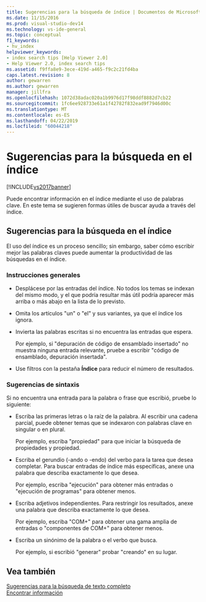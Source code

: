 ```yaml
---
title: Sugerencias para la búsqueda de índice | Documentos de Microsoft
ms.date: 11/15/2016
ms.prod: visual-studio-dev14
ms.technology: vs-ide-general
ms.topic: conceptual
f1_keywords:
- hv_index
helpviewer_keywords:
- index search tips [Help Viewer 2.0]
- Help Viewer 2.0, index search tips
ms.assetid: f9ffa8e9-3ece-419d-a465-f9c2c21fd4ba
caps.latest.revision: 8
author: gewarren
ms.author: gewarren
manager: jillfra
ms.openlocfilehash: 1072d38adac020a1b9976d17f98ddf8882d7cb22
ms.sourcegitcommit: 1fc6ee928733e61a1f42782f832ead9f7946d00c
ms.translationtype: MT
ms.contentlocale: es-ES
ms.lasthandoff: 04/22/2019
ms.locfileid: "60044218"
---
```

# <a name="index-search-tips"></a>Sugerencias para la búsqueda en el índice
[!INCLUDE[vs2017banner](../includes/vs2017banner.md)]

Puede encontrar información en el índice mediante el uso de palabras clave. En este tema se sugieren formas útiles de buscar ayuda a través del índice.  
  
## <a name="index-search-tips"></a>Sugerencias para la búsqueda en el índice  
 El uso del índice es un proceso sencillo; sin embargo, saber cómo escribir mejor las palabras claves puede aumentar la productividad de las búsquedas en el índice.  
  
### <a name="general-guidelines"></a>Instrucciones generales  
  
- Desplácese por las entradas del índice. No todos los temas se indexan del mismo modo, y el que podría resultar más útil podría aparecer más arriba o más abajo en la lista de lo previsto.  
  
- Omita los artículos "un" o "el" y sus variantes, ya que el índice los ignora.  
  
- Invierta las palabras escritas si no encuentra las entradas que espera.  
  
     Por ejemplo, si "depuración de código de ensamblado insertado" no muestra ninguna entrada relevante, pruebe a escribir "código de ensamblado, depuración insertada".  
  
- Use filtros con la pestaña **Índice** para reducir el número de resultados.  
  
### <a name="syntax-tips"></a>Sugerencias de sintaxis  
 Si no encuentra una entrada para la palabra o frase que escribió, pruebe lo siguiente:  
  
- Escriba las primeras letras o la raíz de la palabra. Al escribir una cadena parcial, puede obtener temas que se indexaron con palabras clave en singular o en plural.  
  
     Por ejemplo, escriba "propiedad" para que iniciar la búsqueda de propiedades y propiedad.  
  
- Escriba el gerundio (-ando o -endo) del verbo para la tarea que desea completar. Para buscar entradas de índice más específicas, anexe una palabra que describa exactamente lo que desea.  
  
     Por ejemplo, escriba "ejecución" para obtener más entradas o "ejecución de programas" para obtener menos.  
  
- Escriba adjetivos independientes. Para restringir los resultados, anexe una palabra que describa exactamente lo que desea.  
  
     Por ejemplo, escriba "COM+" para obtener una gama amplia de entradas o "componentes de COM+" para obtener menos.  
  
- Escriba un sinónimo de la palabra o el verbo que busca.  
  
     Por ejemplo, si escribió "generar" probar "creando" en su lugar.  
  
## <a name="see-also"></a>Vea también  
 [Sugerencias para la búsqueda de texto completo](../ide/full-text-search-tips.md)   
 [Encontrar información](../ide/locate-information.md)
